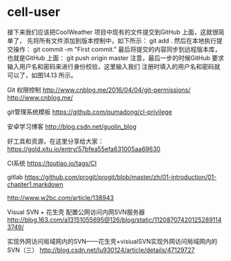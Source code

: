 # cell-user


接下来我们应该把CoolWeather 项目中现有的文件提交到GitHub 上面，这就很简单了，
先将所有文件添加到版本控制中，如下所示：
git add .
然后在本地执行提交操作：
git commit -m "First commit."
最后将提交的内容同步到远程版本库，也就是GitHub 上面：
git push origin master
注意，最后一步的时候GitHub 要求输入用户名和密码来进行身份校验，这里输入我们
注册时填入的用户名和密码就可以了，如图14.13 所示。


Git 权限控制
http://www.cnblog.me/2016/04/04/git-permissions/
http://www.cnblog.me/

git管理系统模板
https://github.com/pumadong/cl-privilege


安卓学习博客
http://blog.csdn.net/guolin_blog



好工具和资源，在这里分享给大家：
https://gold.xitu.io/entry/57bfea55efa631005aa69630

CI系统
https://toutiao.io/tags/CI


gitlab
https://github.com/progit/progit/blob/master/zh/01-introduction/01-chapter1.markdown

http://www.w2bc.com/article/138943



Visual SVN + 花生壳 配置公网访问内网SVN服务器  
http://blog.163.com/a13151055695@126/blog/static/112087074201252891143749/

实现外网访问局域网内的SVN——花生壳+visiualSVN实现外网访问局域网内的SVN（三）
http://blog.csdn.net/lu930124/article/details/47129727

